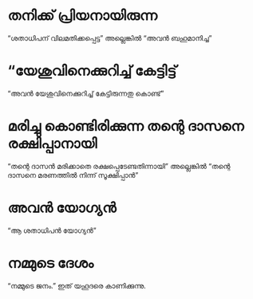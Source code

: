 # തനിക്ക് പ്രിയനായിരുന്ന
“ശതാധിപന് വിലമതിക്കപ്പെട്ട” അല്ലെങ്കിൽ “അവൻ ബഹുമാനിച്ച”
# “യേശുവിനെക്കുറിച്ച് കേട്ടിട്ട്
“അവൻ യേശുവിനെക്കുറിച്ച് കേട്ടിരുന്നതു കൊണ്ട്”
# മരിച്ചു കൊണ്ടിരിക്കുന്ന തന്റെ ദാസനെ രക്ഷിപ്പാനായി
“തന്റെ ദാസൻ മരിക്കാതെ രക്ഷപ്പെടേണ്ടതിന്നായി” അല്ലെങ്കിൽ “തന്റെ ദാസനെ മരണത്തിൽ നിന്ന് സൂക്ഷിപ്പാൻ”
# അവൻ യോഗ്യൻ
“ആ ശതാധിപൻ യോഗ്യൻ”
# നമ്മുടെ ദേശം
“നമ്മുടെ ജനം.” ഇത് യഹൂദരെ കാണിക്കുന്നു.
